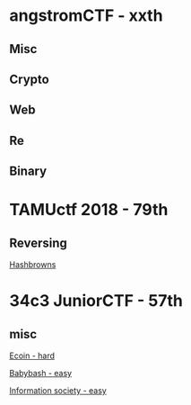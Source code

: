 # angstromCTF - xxth
## Misc
## Crypto
## Web
## Re
## Binary

# TAMUctf 2018 - 79th
## Reversing
[Hashbrowns](https://adminadminctf.github.io/ctf/TAMUctf18-hashbrowns)

# 34c3 JuniorCTF - 57th

## misc
[Ecoin - hard](https://adminadminctf.github.io/ctf/34c3junior-ecoin)

[Babybash - easy](https://adminadminctf.github.io/ctf/34c3junior-babybash)

[Information society - easy](https://adminadminctf.github.io/ctf/34c3junior-information-society)


